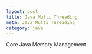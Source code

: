 ```yaml
---
layout: post
title: Java Multi Threading
meta: Java Multi Threading
category: java
---
```


Core Java
Memory Management
